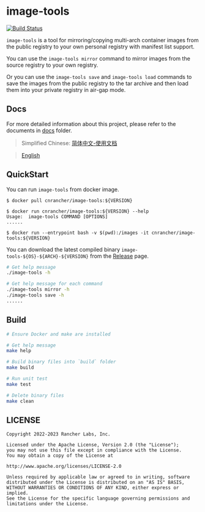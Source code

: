 # image-tools

[![Build Status](https://drone-pandaria.cnrancher.com/api/badges/cnrancher/image-tools/status.svg?ref=refs/heads/main)](https://drone-pandaria.cnrancher.com/cnrancher/image-tools)

`image-tools` is a tool for mirroring/copying multi-arch container images from the public registry to your own personal registry with manifest list support.

You can use the `image-tools mirror` command to mirror images from the source registry to your own registry.

Or you can use the `image-tools save` and `image-tools load` commands to save the images from the public registry to the tar archive and then load them into your private registry in air-gap mode.

## Docs

For more detailed information about this project, please refer to the documents in [docs](docs/) folder.

> Simplified Chinese: [简体中文-使用文档](./docs/zh_CN/README.md)

> [English](./docs/en_US/README.md)

## QuickStart

You can run `image-tools` from docker image.

```console
$ docker pull cnrancher/image-tools:${VERSION}

$ docker run cnrancher/image-tools:${VERSION} --help
Usage:	image-tools COMMAND [OPTIONS]
......

$ docker run --entrypoint bash -v $(pwd):/images -it cnrancher/image-tools:${VERSION}
```

You can download the latest compiled binary `image-tools-${OS}-${ARCH}-${VERSION}` from the [Release](https://github.com/cnrancher/image-tools/releases) page.

```sh
# Get help message
./image-tools -h

# Get help message for each command
./image-tools mirror -h
./image-tools save -h
......
```

## Build

```sh
# Ensure Docker and make are installed

# Get help message
make help

# Build binary files into `build` folder
make build

# Run unit test
make test

# Delete binary files
make clean
```

## LICENSE

    Copyright 2022-2023 Rancher Labs, Inc.

    Licensed under the Apache License, Version 2.0 (the "License");
    you may not use this file except in compliance with the License.
    You may obtain a copy of the License at

    http://www.apache.org/licenses/LICENSE-2.0

    Unless required by applicable law or agreed to in writing, software
    distributed under the License is distributed on an "AS IS" BASIS,
    WITHOUT WARRANTIES OR CONDITIONS OF ANY KIND, either express or implied.
    See the License for the specific language governing permissions and
    limitations under the License.
